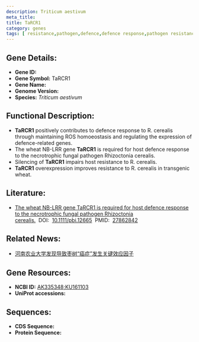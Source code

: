 ```yaml
---
description: Triticum aestivum
meta_title:
title: TaRCR1
category: genes
tags: [ resistance,pathogen,defence,defence response,pathogen resistance ]
---
```


## Gene Details:
- **Gene ID:**	[](https://www.maizegdb.org/gene_center/gene/)
- **Gene Symbol:** TaRCR1
- **Gene Name:** 
- **Genome Version:** [](https://www.maizegdb.org/genome/assembly/)
- **Species:** *Triticum aestivum*

## Functional Description:
   - **TaRCR1** positively contributes to defence response to R. cerealis through maintaining ROS homoeostasis and regulating the expression of defence-related genes.
   - The wheat NB-LRR gene **TaRCR1** is required for host defence response to the necrotrophic fungal pathogen Rhizoctonia cerealis.
   - Silencing of **TaRCR1** impairs host resistance to R. cerealis.
   - **TaRCR1** overexpression improves resistance to R. cerealis in transgenic wheat.

## Literature:
   - [The wheat NB-LRR gene TaRCR1 is required for host defence response to the necrotrophic fungal pathogen Rhizoctonia cerealis.]( https://onlinelibrary.wiley.com/doi/full/10.1111/pbi.12665)&nbsp;&nbsp;DOI:&nbsp;&nbsp;[10.1111/pbi.12665](https://onlinelibrary.wiley.com/doi/full/10.1111/pbi.12665)&nbsp;&nbsp;PMID:&nbsp;&nbsp;[27862842](https://pubmed.ncbi.nlm.nih.gov/27862842/)

## Related News:
   - [河南农业大学发现导致枣树“癌症”发生关键效应因子](https://mp.weixin.qq.com/s?__biz=MzIyOTY2NDYyNQ==&mid=2247532262&idx=5&sn=eab6991266f89d20dd5b580d676a32e7&chksm=e8bd0cf8dfca85ee89d2bdaf23d5517e761f5a34a9d71e838969274230e94e33dcc5743af616&scene=27#wechat_redirect)

## Gene Resources:
- **NCBI ID:** [AK335348;KU161103](https://www.ncbi.nlm.nih.gov/gene/?term=AK335348;KU161103)
- **UniProt accessions:** [](https://www.uniprot.org/uniprotkb//entry)

## Sequences:
- **CDS Sequence:**
- **Protein Sequence:**
